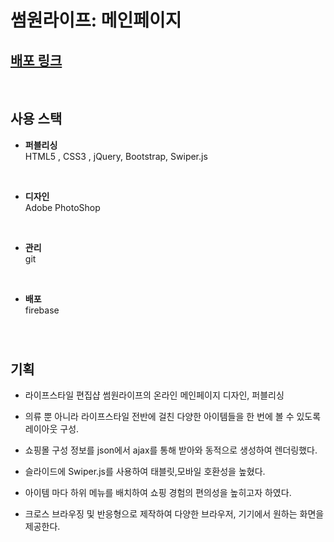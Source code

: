 # 썸원라이프: 메인페이지
## [배포 링크](https://eeong-someonelife.web.app)
<br>

## 사용 스택
- **퍼블리싱**  
HTML5 , CSS3 , jQuery, Bootstrap, Swiper.js
<br> 

- **디자인**  
Adobe PhotoShop
<br> 

- **관리**  
git
<br> 

- **배포**  
firebase
<br> 

# 

## 기획

- 라이프스타일 편집샵 썸원라이프의 온라인 메인페이지 디자인, 퍼블리싱

- 의류 뿐 아니라 라이프스타일 전반에 걸친 다양한 아이템들을 한 번에 볼 수 있도록 레이아웃 구성.

- 쇼핑몰 구성 정보를 json에서 ajax를 통해 받아와 동적으로 생성하여 렌더링했다.

- 슬라이드에 Swiper.js를 사용하여 태블릿,모바일 호환성을 높혔다.

- 아이템 마다 하위 메뉴를 배치하여 쇼핑 경험의 편의성을 높히고자 하였다.

- 크로스 브라우징 및 반응형으로 제작하여 다양한 브라우저, 기기에서 원하는 화면을 제공한다.
